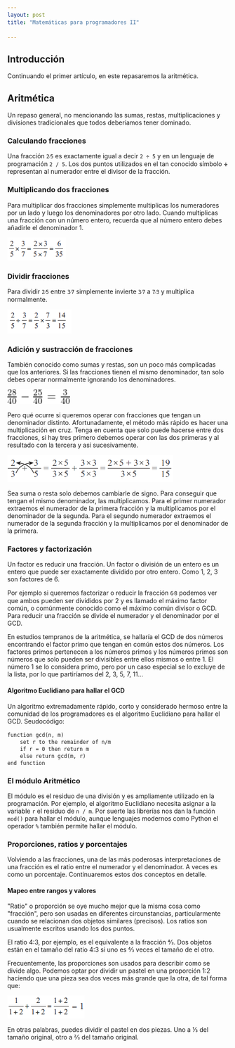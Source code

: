```yaml
---
layout: post
title: "Matemáticas para programadores II"

---
```


## Introducción

Continuando el primer artículo, en este repasaremos la aritmética.



## Aritmética

Un repaso general, no mencionando las sumas, restas, multiplicaciones y divisiones tradicionales que todos deberíamos tener dominado.

### Calculando fracciones

Una fracción `2⁄5` es exactamente igual a decir `2 ÷ 5` y en un lenguaje de programación `2 / 5`. Los dos puntos utilizados en el tan conocido símbolo **÷** representan al numerador entre el divisor de la fracción. 

### Multiplicando dos fracciones

Para multiplicar dos fracciones simplemente multiplicas los numeradores por un lado y luego los denominadores por otro lado. Cuando multiplicas una fracción con un número entero, recuerda que al número entero debes añadirle el denominador 1.

![multiplierfracc](/assets/res/multiplierfracc.png)

### Dividir fracciones

Para dividir `2⁄5` entre `3⁄7` simplemente invierte `3⁄7` a `7⁄3` y multiplica normalmente.

![fraccfdivir](/assets/res/fraccfdivir.png)

### Adición y sustracción de fracciones

También conocido como sumas y restas, son un poco más complicadas que los anteriores. Si las fracciones tienen el mismo denominador, tan solo debes operar normalmente ignorando los denominadores.

<img src="/assets/res/ari06.png" alt="ari06" style="zoom: 150%;" />

Pero qué ocurre si queremos operar con fracciones que tengan un denominador distinto. Afortunadamente, el método más rápido es hacer una multiplicación en cruz. Tenga en cuenta que solo puede hacerse entre dos fracciones, si hay tres primero debemos operar con las dos primeras y al resultado con la tercera y así sucesivamente.

![cruzmulti](/assets/res/cruzmulti.png)

Sea suma o resta solo debemos cambiarle de signo. Para conseguir que tengan el mismo denominador, las multiplicamos. Para el primer numerador extraemos el numerador de la primera fracción y la multiplicamos por el denominador de la segunda. Para el segundo numerador extraemos el numerador de la segunda fracción y la multiplicamos por el denominador de la primera.

### Factores y factorización

Un factor es reducir una fracción. Un factor o división de un entero es un entero que puede ser exactamente dividido por otro entero. Como 1, 2, 3 son factores de 6.

Por ejemplo si queremos factorizar o reducir la fracción `6⁄8` podemos ver que ambos pueden ser divididos por 2 y es llamado el máximo factor común, o comúnmente conocido como el máximo común divisor o GCD. Para reducir una fracción se divide el numerador y el denominador por el GCD.

En estudios tempranos de la aritmética, se hallaría el GCD de dos números encontrando el factor primo que tengan en común estos dos números. Los factores primos pertenecen a los números primos y los números primos son números que solo pueden ser divisibles entre ellos mismos o entre 1. El número 1 se lo considera primo, pero por un caso especial se lo excluye de la lista, por lo que partiríamos del 2, 3, 5, 7, 11...

#### Algoritmo Euclidiano para hallar el GCD

Un algoritmo extremadamente rápido, corto y considerado hermoso entre la comunidad de los programadores es el algoritmo Euclidiano para hallar el GCD. Seudocódigo:

```pseudocode
function gcd(n, m)
	set r to the remainder of n/m
	if r = 0 then return m
	else return gcd(m, r)
end function
```



### El módulo Aritmético

El módulo es el residuo de una división y es ampliamente utilizado en la programación. Por ejemplo, el algoritmo Euclidiano necesita asignar a la variable `r` el residuo de `n / m`. Por suerte las librerías nos dan la función `mod()` para hallar el módulo, aunque lenguajes modernos como Python el operador `%` también permite hallar el módulo.



### Proporciones, ratios y porcentajes

Volviendo a las fracciones, una de las más poderosas interpretaciones de una fracción es el ratio entre el numerador y el denominador. A veces es como un porcentaje. Continuaremos estos dos conceptos en detalle.

#### Mapeo entre rangos y valores

"Ratio" o proporción se oye mucho mejor que la misma cosa como "fracción", pero son usadas en diferentes circunstancias, particularmente cuando se relacionan dos objetos similares (precisos). Los ratios son usualmente escritos usando los dos puntos. 

El ratio 4:3, por ejemplo, es el equivalente a la fracción 4⁄3. Dos objetos están en el tamaño del ratio 4:3 si uno es 4⁄3 veces el tamaño de el otro.

Frecuentemente, las proporciones son usados para describir como se divide algo. Podemos optar por dividir un pastel en una proporción 1:2 haciendo que una pieza sea dos veces más grande que la otra, de tal forma que:

![factpast](/assets/res/factpast.png)

En otras palabras, puedes dividir el pastel en dos piezas. Uno a 1⁄3 del tamaño original, otro a 2⁄3 del tamaño original.

